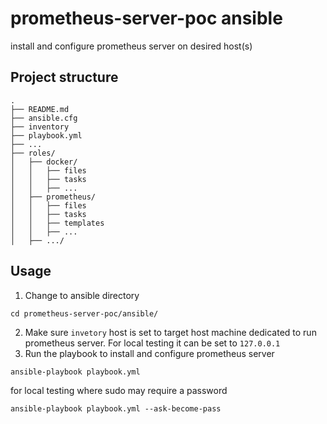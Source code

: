 # prometheus-server-poc ansible
install and configure prometheus server on desired host(s)

## Project structure

```
.
├── README.md
├── ansible.cfg
├── inventory
├── playbook.yml
├── ...
├── roles/
│   ├── docker/
│   │   ├── files
│   │   ├── tasks
│   │   ├── ...
│   ├── prometheus/
│   │   ├── files
│   │   ├── tasks
│   │   ├── templates
│   │   ├── ...
│   ├── .../
```

## Usage
1. Change to ansible directory
```
cd prometheus-server-poc/ansible/
```
2. Make sure `invetory` host is set to target host machine dedicated to run prometheus server. For local testing it can be set to `127.0.0.1`
3. Run the playbook to install and configure prometheus server
```
ansible-playbook playbook.yml
``` 
for local testing where sudo may require a password
```
ansible-playbook playbook.yml --ask-become-pass
``` 

